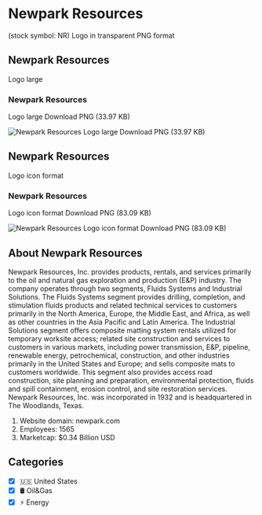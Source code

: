 # Newpark Resources
 (stock symbol: NR) Logo in transparent PNG format

## Newpark Resources
 Logo large

### Newpark Resources
 Logo large Download PNG (33.97 KB)

![Newpark Resources
 Logo large Download PNG (33.97 KB)](/img/orig/NR_BIG-8240d55b.png)

## Newpark Resources
 Logo icon format

### Newpark Resources
 Logo icon format Download PNG (83.09 KB)

![Newpark Resources
 Logo icon format Download PNG (83.09 KB)](/img/orig/NR-86fa8480.png)

## About Newpark Resources


Newpark Resources, Inc. provides products, rentals, and services primarily to the oil and natural gas exploration and production (E&P) industry. The company operates through two segments, Fluids Systems and Industrial Solutions. The Fluids Systems segment provides drilling, completion, and stimulation fluids products and related technical services to customers primarily in the North America, Europe, the Middle East, and Africa, as well as other countries in the Asia Pacific and Latin America. The Industrial Solutions segment offers composite matting system rentals utilized for temporary worksite access; related site construction and services to customers in various markets, including power transmission, E&P, pipeline, renewable energy, petrochemical, construction, and other industries primarily in the United States and Europe; and sells composite mats to customers worldwide. This segment also provides access road construction, site planning and preparation, environmental protection, fluids and spill containment, erosion control, and site restoration services. Newpark Resources, Inc. was incorporated in 1932 and is headquartered in The Woodlands, Texas.

1. Website domain: newpark.com
2. Employees: 1565
3. Marketcap: $0.34 Billion USD


## Categories
- [x] 🇺🇸 United States
- [x] 🛢 Oil&Gas
- [x] ⚡ Energy
